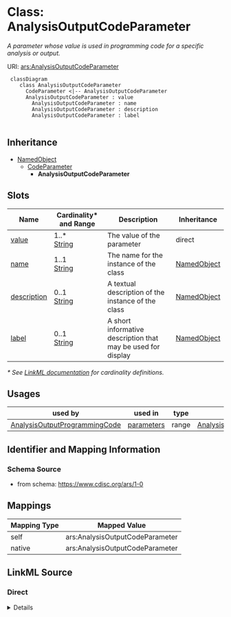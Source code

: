 # Class: AnalysisOutputCodeParameter

_A parameter whose value is used in programming code for a specific analysis or output._




URI: [ars:AnalysisOutputCodeParameter](https://www.cdisc.org/ars/1-0/AnalysisOutputCodeParameter)




```mermaid
 classDiagram
    class AnalysisOutputCodeParameter
      CodeParameter <|-- AnalysisOutputCodeParameter        
      AnalysisOutputCodeParameter : value
        AnalysisOutputCodeParameter : name
        AnalysisOutputCodeParameter : description
        AnalysisOutputCodeParameter : label
        
```




## Inheritance
* [NamedObject](NamedObject.md)
    * [CodeParameter](CodeParameter.md)
        * **AnalysisOutputCodeParameter**



## Slots

| Name | Cardinality* and Range | Description | Inheritance |
| ---  | --- | --- | --- |
| [value](value.md) | 1..* <br/> [String](String.md) | The value of the parameter | direct |
| [name](name.md) | 1..1 <br/> [String](String.md) | The name for the instance of the class | [NamedObject](NamedObject.md) |
| [description](description.md) | 0..1 <br/> [String](String.md) | A textual description of the instance of the class | [NamedObject](NamedObject.md) |
| [label](label.md) | 0..1 <br/> [String](String.md) | A short informative description that may be used for display | [NamedObject](NamedObject.md) |

_* See [LinkML documentation](https://linkml.io/linkml/schemas/slots.html#slot-cardinality) for cardinality definitions._




## Usages

| used by | used in | type | used |
| ---  | --- | --- | --- |
| [AnalysisOutputProgrammingCode](AnalysisOutputProgrammingCode.md) | [parameters](parameters.md) | range | [AnalysisOutputCodeParameter](AnalysisOutputCodeParameter.md) |






## Identifier and Mapping Information







### Schema Source


* from schema: https://www.cdisc.org/ars/1-0





## Mappings

| Mapping Type | Mapped Value |
| ---  | ---  |
| self | ars:AnalysisOutputCodeParameter |
| native | ars:AnalysisOutputCodeParameter |





## LinkML Source

<!-- TODO: investigate https://stackoverflow.com/questions/37606292/how-to-create-tabbed-code-blocks-in-mkdocs-or-sphinx -->

### Direct

<details>
```yaml
name: AnalysisOutputCodeParameter
description: A parameter whose value is used in programming code for a specific analysis
  or output.
from_schema: https://www.cdisc.org/ars/1-0
rank: 1000
is_a: CodeParameter
slots:
- value
slot_usage:
  value:
    name: value
    description: The value of the parameter.
    domain_of:
    - WhereClauseCondition
    - TemplateCodeParameter
    - AnalysisOutputCodeParameter
    required: true
    maximum_cardinality: 1

```
</details>

### Induced

<details>
```yaml
name: AnalysisOutputCodeParameter
description: A parameter whose value is used in programming code for a specific analysis
  or output.
from_schema: https://www.cdisc.org/ars/1-0
rank: 1000
is_a: CodeParameter
slot_usage:
  value:
    name: value
    description: The value of the parameter.
    domain_of:
    - WhereClauseCondition
    - TemplateCodeParameter
    - AnalysisOutputCodeParameter
    required: true
    maximum_cardinality: 1
attributes:
  value:
    name: value
    description: The value of the parameter.
    from_schema: https://www.cdisc.org/ars/1-0
    rank: 1000
    multivalued: true
    alias: value
    owner: AnalysisOutputCodeParameter
    domain_of:
    - WhereClauseCondition
    - TemplateCodeParameter
    - AnalysisOutputCodeParameter
    range: string
    required: true
    maximum_cardinality: 1
  name:
    name: name
    description: The name for the instance of the class.
    from_schema: https://www.cdisc.org/ars/1-0
    rank: 1000
    alias: name
    owner: AnalysisOutputCodeParameter
    domain_of:
    - NamedObject
    range: string
    required: true
  description:
    name: description
    description: A textual description of the instance of the class.
    from_schema: https://www.cdisc.org/ars/1-0
    rank: 1000
    alias: description
    owner: AnalysisOutputCodeParameter
    domain_of:
    - NamedObject
    - SponsorTerm
    - ReferencedOperationRelationship
    range: string
  label:
    name: label
    description: A short informative description that may be used for display.
    from_schema: https://www.cdisc.org/ars/1-0
    rank: 1000
    alias: label
    owner: AnalysisOutputCodeParameter
    domain_of:
    - NamedObject
    - AnalysisOutputCategorization
    - AnalysisOutputCategory
    - PageRef
    range: string

```
</details>